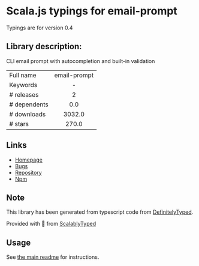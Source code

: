 
# Scala.js typings for email-prompt

Typings are for version 0.4

## Library description:
CLI email prompt with autocompletion and built-in validation

|                    |                 |
| ------------------ | :-------------: |
| Full name          | email-prompt |
| Keywords           | - |
| # releases         | 2 |
| # dependents       | 0.0 |
| # downloads        | 3032.0 |
| # stars            | 270.0 |

## Links
- [Homepage](https://github.com/vercel/email-prompt#readme)
- [Bugs](https://github.com/vercel/email-prompt/issues)
- [Repository](https://github.com/vercel/email-prompt)
- [Npm](https://www.npmjs.com/package/email-prompt)
    


## Note
This library has been generated from typescript code from [DefinitelyTyped](https://definitelytyped.org).

Provided with :purple_heart: from [ScalablyTyped](https://github.com/oyvindberg/ScalablyTyped)

## Usage
See [the main readme](../../readme.md) for instructions.


